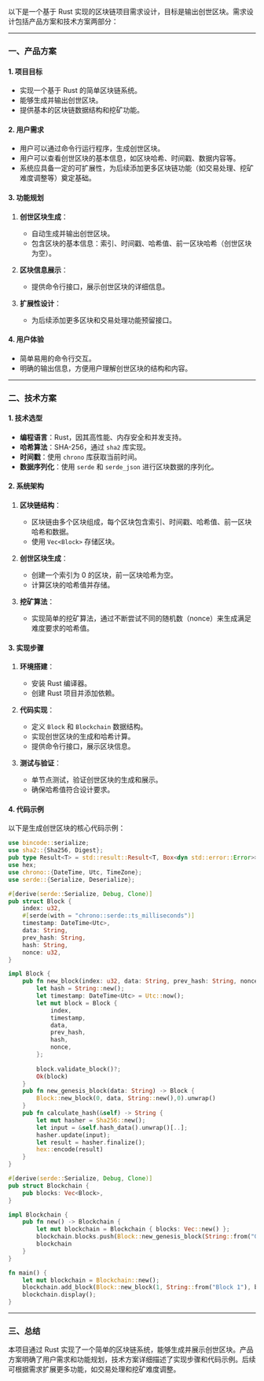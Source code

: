 以下是一个基于 Rust 实现的区块链项目需求设计，目标是输出创世区块。需求设计包括产品方案和技术方案两部分：

---

### **一、产品方案**

#### **1. 项目目标**
- 实现一个基于 Rust 的简单区块链系统。
- 能够生成并输出创世区块。
- 提供基本的区块链数据结构和挖矿功能。

#### **2. 用户需求**
- 用户可以通过命令行运行程序，生成创世区块。
- 用户可以查看创世区块的基本信息，如区块哈希、时间戳、数据内容等。
- 系统应具备一定的可扩展性，为后续添加更多区块链功能（如交易处理、挖矿难度调整等）奠定基础。

#### **3. 功能规划**
1. **创世区块生成**：
   - 自动生成并输出创世区块。
   - 包含区块的基本信息：索引、时间戳、哈希值、前一区块哈希（创世区块为空）。

2. **区块信息展示**：
   - 提供命令行接口，展示创世区块的详细信息。

3. **扩展性设计**：
   - 为后续添加更多区块和交易处理功能预留接口。

#### **4. 用户体验**
- 简单易用的命令行交互。
- 明确的输出信息，方便用户理解创世区块的结构和内容。

---

### **二、技术方案**

#### **1. 技术选型**
- **编程语言**：Rust，因其高性能、内存安全和并发支持。
- **哈希算法**：SHA-256，通过 `sha2` 库实现。
- **时间戳**：使用 `chrono` 库获取当前时间。
- **数据序列化**：使用 `serde` 和 `serde_json` 进行区块数据的序列化。

#### **2. 系统架构**
1. **区块链结构**：
   - 区块链由多个区块组成，每个区块包含索引、时间戳、哈希值、前一区块哈希和数据。
   - 使用 `Vec<Block>` 存储区块。

2. **创世区块生成**：
   - 创建一个索引为 0 的区块，前一区块哈希为空。
   - 计算区块的哈希值并存储。

3. **挖矿算法**：
   - 实现简单的挖矿算法，通过不断尝试不同的随机数（nonce）来生成满足难度要求的哈希值。

#### **3. 实现步骤**
1. **环境搭建**：
   - 安装 Rust 编译器。
   - 创建 Rust 项目并添加依赖。

2. **代码实现**：
   - 定义 `Block` 和 `Blockchain` 数据结构。
   - 实现创世区块的生成和哈希计算。
   - 提供命令行接口，展示区块信息。

3. **测试与验证**：
   - 单节点测试，验证创世区块的生成和展示。
   - 确保哈希值符合设计要求。

#### **4. 代码示例**
以下是生成创世区块的核心代码示例：

```rust
use bincode::serialize;
use sha2::{Sha256, Digest};
pub type Result<T> = std::result::Result<T, Box<dyn std::error::Error>>;
use hex;
use chrono::{DateTime, Utc, TimeZone};
use serde::{Serialize, Deserialize}; 

#[derive(serde::Serialize, Debug, Clone)]
pub struct Block {
    index: u32,
    #[serde(with = "chrono::serde::ts_milliseconds")] 
    timestamp: DateTime<Utc>,
    data: String,
    prev_hash: String,
    hash: String,
    nonce: u32,
}

impl Block {
    pub fn new_block(index: u32, data: String, prev_hash: String, nonce: u32) -> Result<Block> {
        let hash = String::new();
        let timestamp: DateTime<Utc> = Utc::now();
        let mut block = Block {
            index,
            timestamp,
            data,
            prev_hash,
            hash,
            nonce,
        };
        
        block.validate_block()?;
        Ok(block)
    }
    pub fn new_genesis_block(data: String) -> Block {
        Block::new_block(0, data, String::new(),0).unwrap()
    }
    pub fn calculate_hash(&self) -> String {
        let mut hasher = Sha256::new();
        let input = &self.hash_data().unwrap()[..];
        hasher.update(input);
        let result = hasher.finalize();
        hex::encode(result)
    }
}

#[derive(serde::Serialize, Debug, Clone)]
pub struct Blockchain {
    pub blocks: Vec<Block>,
}

impl Blockchain {
    pub fn new() -> Blockchain {
        let mut blockchain = Blockchain { blocks: Vec::new() };
        blockchain.blocks.push(Block::new_genesis_block(String::from("Genesis Block")));
        blockchain
    }
}

fn main() {
    let mut blockchain = Blockchain::new();
    blockchain.add_block(Block::new_block(1, String::from("Block 1"), blockchain.blocks.last().unwrap().get_hash(),0).unwrap()).unwrap();
    blockchain.display();
}
```

---

### **三、总结**
本项目通过 Rust 实现了一个简单的区块链系统，能够生成并展示创世区块。产品方案明确了用户需求和功能规划，技术方案详细描述了实现步骤和代码示例。后续可根据需求扩展更多功能，如交易处理和挖矿难度调整。

